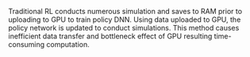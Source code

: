Traditional RL conducts numerous simulation and saves to RAM prior to uploading to GPU to train policy DNN. Using data uploaded to GPU, the policy network is updated to conduct simulations. This method causes inefficient data transfer and bottleneck effect of GPU resulting time-consuming computation. 